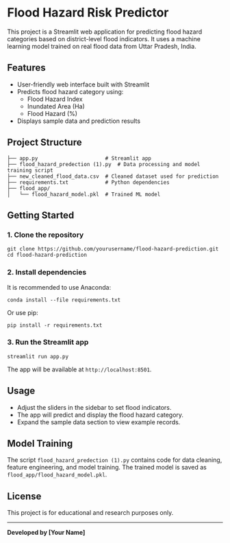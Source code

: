 # Flood Hazard Risk Predictor

This project is a Streamlit web application for predicting flood hazard categories based on district-level flood indicators. It uses a machine learning model trained on real flood data from Uttar Pradesh, India.

## Features
- User-friendly web interface built with Streamlit
- Predicts flood hazard category using:
  - Flood Hazard Index
  - Inundated Area (Ha)
  - Flood Hazard (%)
- Displays sample data and prediction results

## Project Structure
```
├── app.py                      # Streamlit app
├── flood_hazard_predection (1).py  # Data processing and model training script
├── new_cleaned_flood_data.csv  # Cleaned dataset used for prediction
├── requirements.txt            # Python dependencies
├── flood_app/
│   └── flood_hazard_model.pkl  # Trained ML model
```

## Getting Started

### 1. Clone the repository
```
git clone https://github.com/yourusername/flood-hazard-prediction.git
cd flood-hazard-prediction
```

### 2. Install dependencies
It is recommended to use Anaconda:
```
conda install --file requirements.txt
```
Or use pip:
```
pip install -r requirements.txt
```

### 3. Run the Streamlit app
```
streamlit run app.py
```

The app will be available at `http://localhost:8501`.

## Usage
- Adjust the sliders in the sidebar to set flood indicators.
- The app will predict and display the flood hazard category.
- Expand the sample data section to view example records.

## Model Training
The script `flood_hazard_predection (1).py` contains code for data cleaning, feature engineering, and model training. The trained model is saved as `flood_app/flood_hazard_model.pkl`.

## License
This project is for educational and research purposes only.

---

**Developed by [Your Name]**
